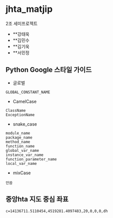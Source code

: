 # jhta_matjip

2조 세미프로젝트
* **강태욱 
* **김민수 
* **김기욱 
* **서민정


## Python Google 스타일 가이드
* 글로벌
```
GLOBAL_CONSTANT_NAME
```

* CamelCase
```
ClassName
ExceptionName
```
* snake_case
```
module_name
package_name
method_name
function_name
global_var_name
instance_var_name
function_parameter_name
local_var_name
```
* mixCase
```
안씀
```

## 중앙hta 지도 중심 좌표
```
c=14136711.5110454,4519281.4097483,20,0,0,0,dh
```